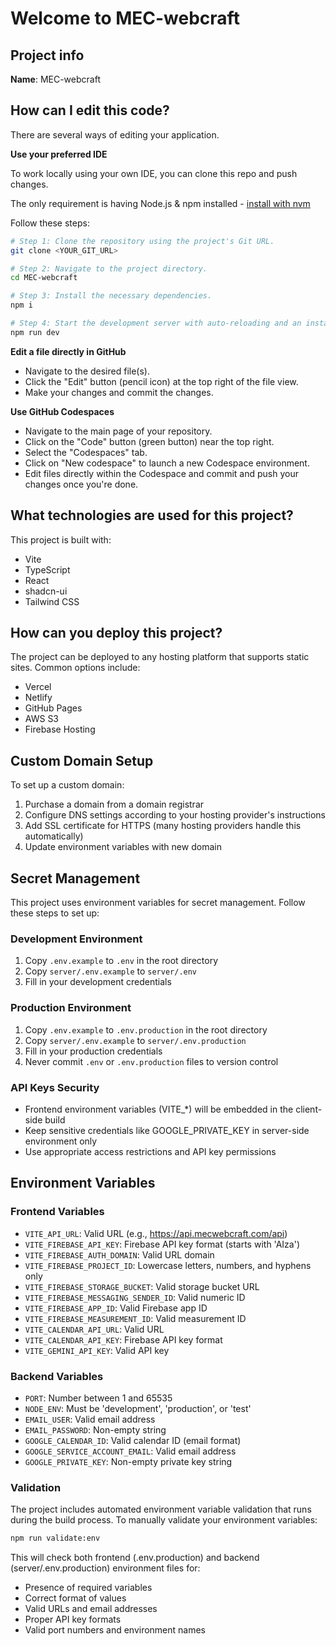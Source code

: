 # Welcome to MEC-webcraft

## Project info

**Name**: MEC-webcraft

## How can I edit this code?

There are several ways of editing your application.

**Use your preferred IDE**

To work locally using your own IDE, you can clone this repo and push changes.

The only requirement is having Node.js & npm installed - [install with nvm](https://github.com/nvm-sh/nvm#installing-and-updating)

Follow these steps:

```sh
# Step 1: Clone the repository using the project's Git URL.
git clone <YOUR_GIT_URL>

# Step 2: Navigate to the project directory.
cd MEC-webcraft

# Step 3: Install the necessary dependencies.
npm i

# Step 4: Start the development server with auto-reloading and an instant preview.
npm run dev
```

**Edit a file directly in GitHub**

- Navigate to the desired file(s).
- Click the "Edit" button (pencil icon) at the top right of the file view.
- Make your changes and commit the changes.

**Use GitHub Codespaces**

- Navigate to the main page of your repository.
- Click on the "Code" button (green button) near the top right.
- Select the "Codespaces" tab.
- Click on "New codespace" to launch a new Codespace environment.
- Edit files directly within the Codespace and commit and push your changes once you're done.

## What technologies are used for this project?

This project is built with:

- Vite
- TypeScript
- React
- shadcn-ui
- Tailwind CSS

## How can you deploy this project?

The project can be deployed to any hosting platform that supports static sites. Common options include:
- Vercel
- Netlify
- GitHub Pages
- AWS S3
- Firebase Hosting

## Custom Domain Setup

To set up a custom domain:

1. Purchase a domain from a domain registrar
2. Configure DNS settings according to your hosting provider's instructions
3. Add SSL certificate for HTTPS (many hosting providers handle this automatically)
4. Update environment variables with new domain

## Secret Management

This project uses environment variables for secret management. Follow these steps to set up:

### Development Environment
1. Copy `.env.example` to `.env` in the root directory
2. Copy `server/.env.example` to `server/.env`
3. Fill in your development credentials

### Production Environment
1. Copy `.env.example` to `.env.production` in the root directory
2. Copy `server/.env.example` to `server/.env.production`
3. Fill in your production credentials
4. Never commit `.env` or `.env.production` files to version control

### API Keys Security
- Frontend environment variables (VITE_*) will be embedded in the client-side build
- Keep sensitive credentials like GOOGLE_PRIVATE_KEY in server-side environment only
- Use appropriate access restrictions and API key permissions

## Environment Variables

### Frontend Variables
- `VITE_API_URL`: Valid URL (e.g., https://api.mecwebcraft.com/api)
- `VITE_FIREBASE_API_KEY`: Firebase API key format (starts with 'AIza')
- `VITE_FIREBASE_AUTH_DOMAIN`: Valid URL domain
- `VITE_FIREBASE_PROJECT_ID`: Lowercase letters, numbers, and hyphens only
- `VITE_FIREBASE_STORAGE_BUCKET`: Valid storage bucket URL
- `VITE_FIREBASE_MESSAGING_SENDER_ID`: Valid numeric ID
- `VITE_FIREBASE_APP_ID`: Valid Firebase app ID
- `VITE_FIREBASE_MEASUREMENT_ID`: Valid measurement ID
- `VITE_CALENDAR_API_URL`: Valid URL
- `VITE_CALENDAR_API_KEY`: Firebase API key format
- `VITE_GEMINI_API_KEY`: Valid API key

### Backend Variables
- `PORT`: Number between 1 and 65535
- `NODE_ENV`: Must be 'development', 'production', or 'test'
- `EMAIL_USER`: Valid email address
- `EMAIL_PASSWORD`: Non-empty string
- `GOOGLE_CALENDAR_ID`: Valid calendar ID (email format)
- `GOOGLE_SERVICE_ACCOUNT_EMAIL`: Valid email address
- `GOOGLE_PRIVATE_KEY`: Non-empty private key string

### Validation
The project includes automated environment variable validation that runs during the build process. To manually validate your environment variables:
```bash
npm run validate:env
```

This will check both frontend (.env.production) and backend (server/.env.production) environment files for:
- Presence of required variables
- Correct format of values
- Valid URLs and email addresses
- Proper API key formats
- Valid port numbers and environment names
